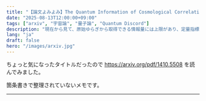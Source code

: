 ```yaml
---
title: "【論文よみよみ】The Quantum Information of Cosmological Correlations"
date: "2025-08-13T12:00:00+09:00"
tags: ["arxiv", "宇宙論", "量子論", "Quantum Discord"]
description: "現在から見て、原始ゆらぎから取得できる情報量には上限があり、定量指標を与えて議論します。"
lang: "ja"
draft: false
hero: "/images/arxiv.jpg"
---
```



ちょっと気になったタイトルだったので https://arxiv.org/pdf/1410.5508 を読んでみました。

箇条書きで整理されていないメモです。

---

